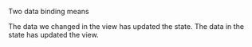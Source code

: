 Two data binding means

The data we changed in the view has updated the state.
The data in the state has updated the view.
